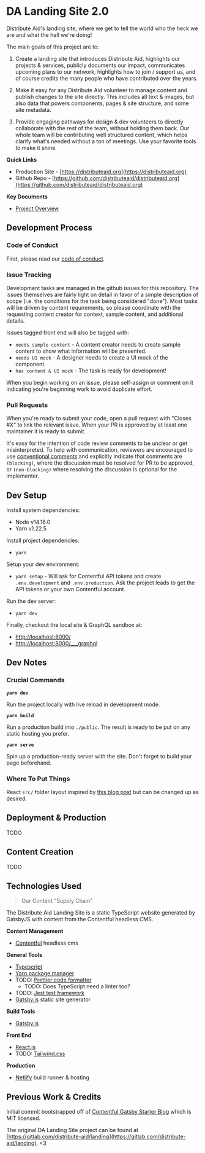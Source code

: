 DA Landing Site 2.0
===============================================================================

Distribute Aid's landing site, where we get to tell the world who the heck we are and what the hell we're doing!

The main goals of this project are to:

  1. Create a landing site that introduces Distribute Aid, highlights our projects & services, publicly documents our impact, communicates upcoming plans to our network, highlights how to join / support us, and of course credits the many people who have contributed over the years.

  2. Make it easy for any Distribute Aid volunteer to manage content and publish changes to the site directly. This includes all text & images, but also data that powers components, pages & site structure, and some site metadata.
  
  3. Provide engaging pathways for design & dev volunteers to directly collaborate with the rest of the team, without holding them back.  Our whole team will be contributing well structured content, which helps clarify what's needed without a ton of meetings.  Use your favorite tools to make it shine.

**Quick Links**

  * Production Site - [https://distributeaid.org](https://distributeaid.org)
  * Github Repo - [https://github.com/distributeaid/distributeaid.org](https://github.com/distributeaid/distributeaid.org)

**Key Documents**

  * [Project Overview](https://www.notion.so/distributeaid/Landing-2-0-c85002a23d94423bb79f4c64802c4c47)


Development Process
------------------------------------------------------------

### Code of Conduct

First, please read our [code of conduct](https://www.notion.so/distributeaid/Code-of-Conduct-6ba4ca07a6fa4e4da9ef8ad91757c5b4).

### Issue Tracking

Development tasks are managed in the github issues for this repository. The issues themselves are fairly light on detail in favor of a simple description of scope (i.e. the conditions for the task being considered "done"). Most tasks will be driven by content requirements, so please coordinate with the requesting content creator for context, sample content, and additional details.

Issues tagged front end will also be tagged with:

  * `needs sample content` - A content creator needs to create sample content to show what information will be presented.
  * `needs UI mock` - A designer needs to create a UI mock of the component.
  * `has content & UI mock` - The task is ready for development!

When you begin working on an issue, please self-assign or comment on it indicating you're beginning work to avoid duplicate effort.

### Pull Requests

When you're ready to submit your code, open a pull request with "Closes #X" to link the relevant issue. When your PR is approved by at least one maintainer it is ready to submit.

It's easy for the intention of code review comments to be unclear or get misinterpreted. To help with communication, reviewers are encouraged to use [conventional comments](https://conventionalcomments.org/) and explicitly indicate that comments are `(blocking)`, where the discussion must be resolved for PR to be approved, or `(non-blocking)` where resolving the discussion is optional for the implementer.


Dev Setup
------------------------------------------------------------

Install system dependencies:

  * Node v14.16.0
  * Yarn v1.22.5

Install project dependencies:

  * `yarn`

Setup your dev environment:

  * `yarn setup` - Will ask for Contentful API tokens and create `.env.development` and `.env.production`. Ask the project leads to get the API tokens or your own Contentful account.

Run the dev server:

  * `yarn dev`

Finally, checkout the local site & GraphQL sandbox at:

  * [http://localhost:8000/](http://localhost:8000/)
  * [http://localhost:8000/___graphql](http://localhost:8000/___graphql)


Dev Notes
------------------------------------------------------------

### Crucial Commands

**`yarn dev`**

Run the project locally with live reload in development mode.

**`yarn build`**

Run a production build into `./public`. The result is ready to be put on any static hosting you prefer.

**`yarn serve`**

Spin up a production-ready server with the site. Don't forget to build your page beforehand.

### Where To Put Things

React `src/` folder layout inspired by [this blog post](https://charles-stover.medium.com/optimal-file-structure-for-react-applications-f3e35ad0a145) but can be changed up as desired.


Deployment & Production
------------------------------------------------------------

TODO


Content Creation
------------------------------------------------------------

TODO


Technologies Used
------------------------------------------------------------

> Our Content "Supply Chain"

The Distribute Aid Landing Site is a static TypeScript website generated by GatsbyJS with content from the Contentful headless CMS.

**Content Management**

  * [Contentful](https://www.contentful.com/) headless cms

**General Tools**

  * [Typescript](https://www.typescriptlang.org/)
  * [Yarn package manager](https://yarnpkg.com/)
  * TODO: [Prettier code formatter](https://prettier.io/)
      - TODO: Does TypeScript need a linter too?
  * TODO: [Jest test framework](https://jestjs.io/)
  * [Gatsby.js](http://gatsbyjs.org/) static site generator

**Build Tools**

  * [Gatsby.js](http://gatsbyjs.org/)

**Front End**

  * [React.js](https://reactjs.org/)
  * TODO: [Tailwind.css](https://tailwindcss.com/)

**Production**

  * [Netlify](https://www.netlify.com/) build runner & hosting


Previous Work & Credits
------------------------------------------------------------

Initial commit bootstrapped off of [Contentful Gatsby Starter Blog](https://github.com/contentful/starter-gatsby-blog/) which is MIT licensed.

The original DA Landing Site project can be found at [https://gitlab.com/distribute-aid/landing](https://gitlab.com/distribute-aid/landing). <3
